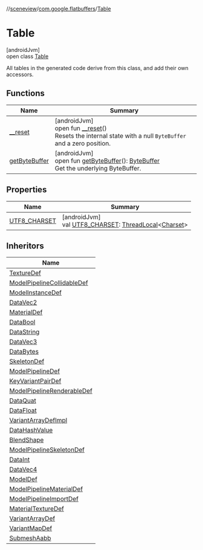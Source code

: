 //[sceneview](../../../index.md)/[com.google.flatbuffers](../index.md)/[Table](index.md)

# Table

[androidJvm]\
open class [Table](index.md)

All tables in the generated code derive from this class, and add their own accessors.

## Functions

| Name | Summary |
|---|---|
| [__reset](__reset.md) | [androidJvm]<br>open fun [__reset](__reset.md)()<br>Resets the internal state with a null `ByteBuffer` and a zero position. |
| [getByteBuffer](get-byte-buffer.md) | [androidJvm]<br>open fun [getByteBuffer](get-byte-buffer.md)(): [ByteBuffer](https://developer.android.com/reference/kotlin/java/nio/ByteBuffer.html)<br>Get the underlying ByteBuffer. |

## Properties

| Name | Summary |
|---|---|
| [UTF8_CHARSET](-u-t-f8_-c-h-a-r-s-e-t.md) | [androidJvm]<br>val [UTF8_CHARSET](-u-t-f8_-c-h-a-r-s-e-t.md): [ThreadLocal](https://developer.android.com/reference/kotlin/java/lang/ThreadLocal.html)&lt;[Charset](https://developer.android.com/reference/kotlin/java/nio/charset/Charset.html)&gt; |

## Inheritors

| Name |
|---|
| [TextureDef](../../com.google.ar.sceneform.lullmodel/-texture-def/index.md) |
| [ModelPipelineCollidableDef](../../com.google.ar.sceneform.lullmodel/-model-pipeline-collidable-def/index.md) |
| [ModelInstanceDef](../../com.google.ar.sceneform.lullmodel/-model-instance-def/index.md) |
| [DataVec2](../../com.google.ar.sceneform.lullmodel/-data-vec2/index.md) |
| [MaterialDef](../../com.google.ar.sceneform.lullmodel/-material-def/index.md) |
| [DataBool](../../com.google.ar.sceneform.lullmodel/-data-bool/index.md) |
| [DataString](../../com.google.ar.sceneform.lullmodel/-data-string/index.md) |
| [DataVec3](../../com.google.ar.sceneform.lullmodel/-data-vec3/index.md) |
| [DataBytes](../../com.google.ar.sceneform.lullmodel/-data-bytes/index.md) |
| [SkeletonDef](../../com.google.ar.sceneform.lullmodel/-skeleton-def/index.md) |
| [ModelPipelineDef](../../com.google.ar.sceneform.lullmodel/-model-pipeline-def/index.md) |
| [KeyVariantPairDef](../../com.google.ar.sceneform.lullmodel/-key-variant-pair-def/index.md) |
| [ModelPipelineRenderableDef](../../com.google.ar.sceneform.lullmodel/-model-pipeline-renderable-def/index.md) |
| [DataQuat](../../com.google.ar.sceneform.lullmodel/-data-quat/index.md) |
| [DataFloat](../../com.google.ar.sceneform.lullmodel/-data-float/index.md) |
| [VariantArrayDefImpl](../../com.google.ar.sceneform.lullmodel/-variant-array-def-impl/index.md) |
| [DataHashValue](../../com.google.ar.sceneform.lullmodel/-data-hash-value/index.md) |
| [BlendShape](../../com.google.ar.sceneform.lullmodel/-blend-shape/index.md) |
| [ModelPipelineSkeletonDef](../../com.google.ar.sceneform.lullmodel/-model-pipeline-skeleton-def/index.md) |
| [DataInt](../../com.google.ar.sceneform.lullmodel/-data-int/index.md) |
| [DataVec4](../../com.google.ar.sceneform.lullmodel/-data-vec4/index.md) |
| [ModelDef](../../com.google.ar.sceneform.lullmodel/-model-def/index.md) |
| [ModelPipelineMaterialDef](../../com.google.ar.sceneform.lullmodel/-model-pipeline-material-def/index.md) |
| [ModelPipelineImportDef](../../com.google.ar.sceneform.lullmodel/-model-pipeline-import-def/index.md) |
| [MaterialTextureDef](../../com.google.ar.sceneform.lullmodel/-material-texture-def/index.md) |
| [VariantArrayDef](../../com.google.ar.sceneform.lullmodel/-variant-array-def/index.md) |
| [VariantMapDef](../../com.google.ar.sceneform.lullmodel/-variant-map-def/index.md) |
| [SubmeshAabb](../../com.google.ar.sceneform.lullmodel/-submesh-aabb/index.md) |
